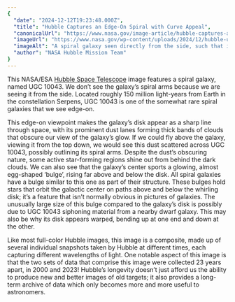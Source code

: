 ```yaml
---
{
  "date": "2024-12-12T19:23:48.000Z",
  "title": "Hubble Captures an Edge-On Spiral with Curve Appeal",
  "canonicalUrl": "https://www.nasa.gov/image-article/hubble-captures-an-edge-on-spiral-with-curve-appeal/",
  "imageUrl": "https://www.nasa.gov/wp-content/uploads/2024/12/hubble-ugc10043-potw2447a.jpg",
  "imageAlt": "A spiral galaxy seen directly from the side, such that its disk looks like a narrow diagonal band across the image. A band of dark dust covers the disk in the center most of the way out to the ends, and the disk glows around that. In the center of the galaxy, a whitish circle of light bulges out above and below the disk. Each end of the disk curves slightly. The background is black and mostly empty.",
  "author": "NASA Hubble Mission Team"
}
---
```


This NASA/ESA [Hubble Space Telescope](https://science.nasa.gov/mission/hubble/) image features a spiral galaxy, named UGC 10043. We don’t see the galaxy’s spiral arms because we are seeing it from the side. Located roughly 150 million light-years from Earth in the constellation Serpens, UGC 10043 is one of the somewhat rare spiral galaxies that we see edge-on.

This edge-on viewpoint makes the galaxy’s disk appear as a sharp line through space, with its prominent dust lanes forming thick bands of clouds that obscure our view of the galaxy’s glow. If we could fly above the galaxy, viewing it from the top down, we would see this dust scattered across UGC 10043, possibly outlining its spiral arms. Despite the dust’s obscuring nature, some active star-forming regions shine out from behind the dark clouds. We can also see that the galaxy’s center sports a glowing, almost egg-shaped ‘bulge’, rising far above and below the disk. All spiral galaxies have a bulge similar to this one as part of their structure. These bulges hold stars that orbit the galactic center on paths above and below the whirling disk; it’s a feature that isn’t normally obvious in pictures of galaxies. The unusually large size of this bulge compared to the galaxy’s disk is possibly due to UGC 10043 siphoning material from a nearby dwarf galaxy. This may also be why its disk appears warped, bending up at one end and down at the other.

Like most full-color Hubble images, this image is a composite, made up of several individual snapshots taken by Hubble at different times, each capturing different wavelengths of light. One notable aspect of this image is that the two sets of data that comprise this image were collected 23 years apart, in 2000 and 2023! Hubble’s longevity doesn’t just afford us the ability to produce new and better images of old targets; it also provides a long-term archive of data which only becomes more and more useful to astronomers.
